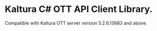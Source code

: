 # Kaltura C# OTT API Client Library.
Compatible with Kaltura OTT server version 5.2.6.13683 and above.
